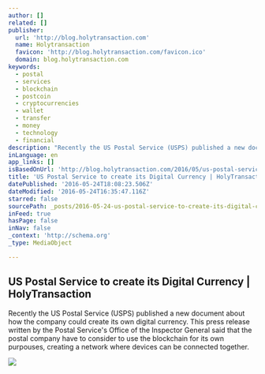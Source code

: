 ```yaml
---
author: []
related: []
publisher:
  url: 'http://blog.holytransaction.com'
  name: Holytransaction
  favicon: 'http://blog.holytransaction.com/favicon.ico'
  domain: blog.holytransaction.com
keywords:
  - postal
  - services
  - blockchain
  - postcoin
  - cryptocurrencies
  - wallet
  - transfer
  - money
  - technology
  - financial
description: "Recently the US Postal Service (USPS) published a new document about how the company could create its own digital currency. This press release written by the Postal Service's Office of the Inspector General said that the postal company have to consider to use the blockchain for its own purpouses, creating a network where devices can be connected together."
inLanguage: en
app_links: []
isBasedOnUrl: 'http://blog.holytransaction.com/2016/05/us-postal-service-to-create-its-digital.html'
title: 'US Postal Service to create its Digital Currency | HolyTransaction'
datePublished: '2016-05-24T18:08:23.506Z'
dateModified: '2016-05-24T16:35:47.116Z'
starred: false
sourcePath: _posts/2016-05-24-us-postal-service-to-create-its-digital-currency-or-holytrans.md
inFeed: true
hasPage: false
inNav: false
_context: 'http://schema.org'
_type: MediaObject

---
```

<article style=""><h1>US Postal Service to create its Digital Currency | HolyTransaction</h1><p>Recently the US Postal Service (USPS) published a new document about how the company could create its own digital currency. This press release written by the Postal Service's Office of the Inspector General said that the postal company have to consider to use the blockchain for its own purpouses, creating a network where devices can be connected together.</p><img src="https://3.bp.blogspot.com/-eYPb05MEv5c/V0R79L57eLI/AAAAAAAAAd8/Rto303mYHsI45WEJGfiLDMp3I2ecQfsfwCLcB/w1200-h630-p-nu/5-letters-1240876.jpg" /></article>